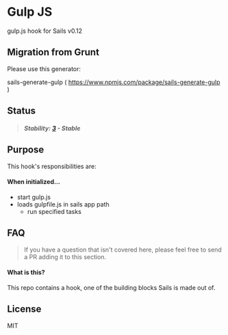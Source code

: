 # Gulp JS

gulp.js hook for Sails v0.12

## Migration from Grunt

Please use this generator: 

sails-generate-gulp ( https://www.npmjs.com/package/sails-generate-gulp )

## Status

> ##### Stability: [3](http://nodejs.org/api/documentation.html#documentation_stability_index) - Stable

## Purpose

This hook's responsibilities are:

#### When initialized...
+ start gulp.js
+ loads gulpfile.js in sails app path
  + run specified tasks

## FAQ

> If you have a question that isn't covered here, please feel free to send a PR adding it to this section.

#### What is this?

This repo contains a hook, one of the building blocks Sails is made out of.

## License

MIT
